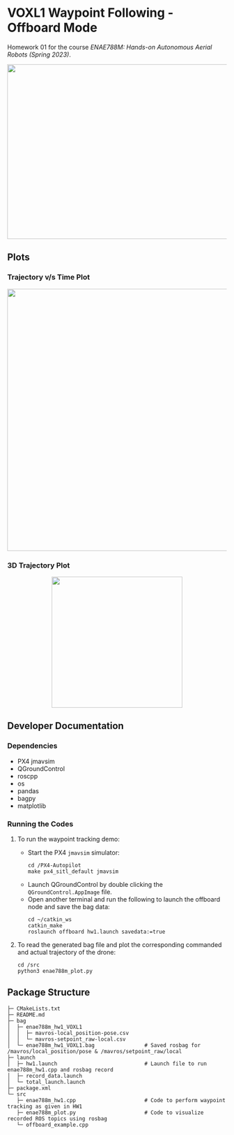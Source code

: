 # VOXL1 Waypoint Following - Offboard Mode

Homework 01 for the course _ENAE788M: Hands-on Autonomous Aerial Robots (Spring 2023)_.

<p align="center">
  <img src="https://user-images.githubusercontent.com/40534801/220497492-5f71c78e-274e-4f56-a53a-555a3cd830aa.gif
" width="600" height="400">
</p>

## Plots

### Trajectory v/s Time Plot

<p align="center">
  <img src="https://user-images.githubusercontent.com/40534801/220487968-b638adb0-17e4-4ceb-b03d-d665add99305.png" width="600" height="600">
</p>

### 3D Trajectory Plot

<p align="center">
  <img src="https://user-images.githubusercontent.com/40534801/220487934-8dcc68c7-337e-4780-ad9b-77483228bbeb.png" width="300" height="300">
</p>


## Developer Documentation

### Dependencies 
* PX4 jmavsim
* QGroundControl
* roscpp
* os
* pandas
* bagpy
* matplotlib

### Running the Codes

1. To run the waypoint tracking demo:
    * Start the PX4 ```jmavsim``` simulator:
        ```
        cd /PX4-Autopilot
        make px4_sitl_default jmavsim
        ```
    * Launch QGroundControl by double clicking the ```QGroundControl.AppImage``` file.
    * Open another terminal and run the following to launch the offboard node and save the bag data:
        ```
        cd ~/catkin_ws
        catkin_make
        roslaunch offboard hw1.launch savedata:=true
        ```

2. To read the generated bag file and plot the corresponding commanded and actual trajectory of the drone:
    ```
    cd /src
    python3 enae788m_plot.py
    ```

## Package Structure
```
├─ CMakeLists.txt
├─ README.md
├─ bag
│  ├─ enae788m_hw1_VOXL1
│  │  ├─ mavros-local_position-pose.csv
│  │  └─ mavros-setpoint_raw-local.csv
│  └─ enae788m_hw1_VOXL1.bag                # Saved rosbag for /mavros/local_position/pose & /mavros/setpoint_raw/local
├─ launch
│  ├─ hw1.launch                            # Launch file to run enae788m_hw1.cpp and rosbag record 
│  ├─ record_data.launch
│  └─ total_launch.launch
├─ package.xml
└─ src
   ├─ enae788m_hw1.cpp                      # Code to perform waypoint tracking as given in HW1 
   ├─ enae788m_plot.py                      # Code to visualize recorded ROS topics using rosbag
   └─ offboard_example.cpp